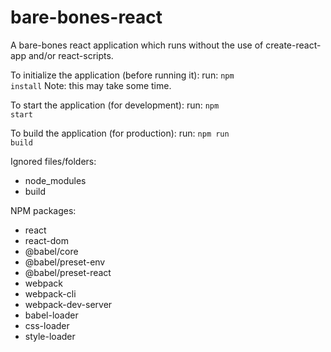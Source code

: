 # bare-bones-react
A bare-bones react application which runs without the use of create-react-app and/or react-scripts.

To initialize the application (before running it):
run: <code>npm install</code>
Note: this may take some time.

To start the application (for development):
run: <code>npm start</code>

To build the application (for production):
run: <code>npm run build</code>

Ignored files/folders:
* node_modules
* build

NPM packages:
* react
* react-dom
* @babel/core
* @babel/preset-env
* @babel/preset-react
* webpack
* webpack-cli
* webpack-dev-server
* babel-loader
* css-loader
* style-loader
